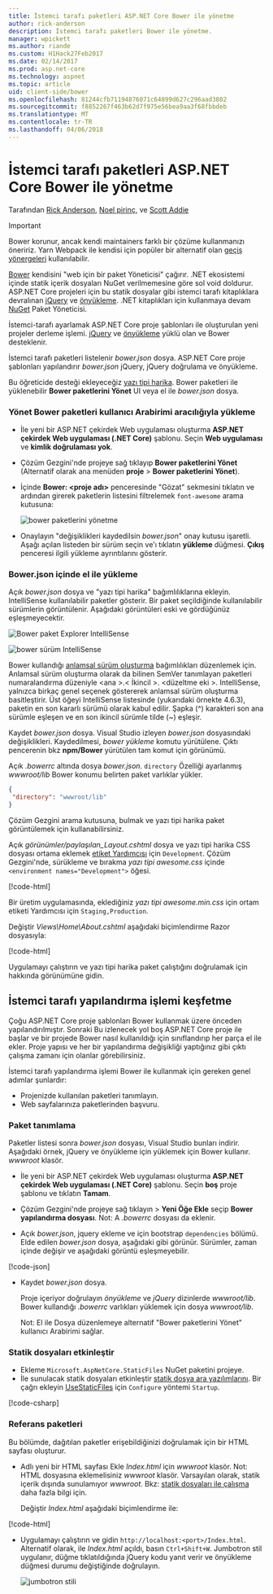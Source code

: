 ```yaml
---
title: İstemci tarafı paketleri ASP.NET Core Bower ile yönetme
author: rick-anderson
description: İstemci tarafı paketleri Bower ile yönetme.
manager: wpickett
ms.author: riande
ms.custom: H1Hack27Feb2017
ms.date: 02/14/2017
ms.prod: asp.net-core
ms.technology: aspnet
ms.topic: article
uid: client-side/bower
ms.openlocfilehash: 81244cfb71194876071c64899d627c296aad3802
ms.sourcegitcommit: f8852267f463b62d7f975e56bea9aa3f68fbbdeb
ms.translationtype: MT
ms.contentlocale: tr-TR
ms.lasthandoff: 04/06/2018
---
```

# <a name="manage-client-side-packages-with-bower-in-aspnet-core"></a>İstemci tarafı paketleri ASP.NET Core Bower ile yönetme

Tarafından [Rick Anderson](https://twitter.com/RickAndMSFT), [Noel pirinç](https://blog.falafel.com/falafel-software-recognized-sitefinity-website-year/), ve [Scott Addie](https://scottaddie.com) 

> [!IMPORTANT]
> Bower korunur, ancak kendi maintainers farklı bir çözüme kullanmanızı öneririz. Yarn Webpack ile kendisi için popüler bir alternatif olan [geçiş yönergeleri](https://bower.io/blog/2017/how-to-migrate-away-from-bower/) kullanılabilir.

[Bower](https://bower.io/) kendisini "web için bir paket Yöneticisi" çağırır. .NET ekosistemi içinde statik içerik dosyaları NuGet verilmemesine göre sol void doldurur. ASP.NET Core projeleri için bu statik dosyalar gibi istemci tarafı kitaplıklara devralınan [jQuery](http://jquery.com/) ve [önyükleme](http://getbootstrap.com/). .NET kitaplıkları için kullanmaya devam [NuGet](https://www.nuget.org/) Paket Yöneticisi.

İstemci-tarafı ayarlamak ASP.NET Core proje şablonları ile oluşturulan yeni projeler derleme işlemi. [jQuery](http://jquery.com/) ve [önyükleme](http://getbootstrap.com/) yüklü olan ve Bower desteklenir.

İstemci tarafı paketleri listelenir *bower.json* dosya. ASP.NET Core proje şablonları yapılandırır *bower.json* jQuery, jQuery doğrulama ve önyükleme.

Bu öğreticide desteği ekleyeceğiz [yazı tipi harika](http://fontawesome.io). Bower paketleri ile yüklenebilir **Bower paketlerini Yönet** UI veya el ile *bower.json* dosya.

### <a name="installation-via-manage-bower-packages-ui"></a>Yönet Bower paketleri kullanıcı Arabirimi aracılığıyla yükleme

* İle yeni bir ASP.NET çekirdek Web uygulaması oluşturma **ASP.NET çekirdek Web uygulaması (.NET Core)** şablonu. Seçin **Web uygulaması** ve **kimlik doğrulaması yok**.

* Çözüm Gezgini'nde projeye sağ tıklayıp **Bower paketlerini Yönet** (Alternatif olarak ana menüden **proje** > **Bower paketlerini Yönet**).

* İçinde **Bower: \<proje adı\>**  penceresinde "Gözat" sekmesini tıklatın ve ardından girerek paketlerin listesini filtrelemek `font-awesome` arama kutusuna:

  ![bower paketlerini yönetme](bower/_static/manage-bower-packages.png)

* Onaylayın "değişiklikleri kaydedilsin *bower.json*" onay kutusu işaretli. Aşağı açılan listeden bir sürüm seçin ve'ı tıklatın **yükleme** düğmesi. **Çıkış** penceresi ilgili yükleme ayrıntılarını gösterir.

### <a name="manual-installation-in-bowerjson"></a>Bower.json içinde el ile yükleme

Açık *bower.json* dosya ve "yazı tipi harika" bağımlılıklarına ekleyin. IntelliSense kullanılabilir paketler gösterir. Bir paket seçildiğinde kullanılabilir sürümlerin görüntülenir. Aşağıdaki görüntüleri eski ve gördüğünüz eşleşmeyecektir.

![Bower paket Explorer IntelliSense](bower/_static/add-package.png)

![bower sürüm IntelliSense](bower/_static/version-intelliSense.png)

Bower kullandığı [anlamsal sürüm oluşturma](http://semver.org/) bağımlılıkları düzenlemek için. Anlamsal sürüm oluşturma olarak da bilinen SemVer tanımlayan paketleri numaralandırma düzeniyle \<ana >.\< İkincil >. \<düzeltme eki >. IntelliSense, yalnızca birkaç genel seçenek göstererek anlamsal sürüm oluşturma basitleştirir. Üst öğeyi IntelliSense listesinde (yukarıdaki örnekte 4.6.3), paketin en son kararlı sürümü olarak kabul edilir. Şapka (^) karakteri son ana sürümle eşleşen ve en son ikincil sürümle tilde (~) eşleşir.

Kaydet *bower.json* dosya. Visual Studio izleyen *bower.json* dosyasındaki değişiklikleri. Kaydedilmesi, *bower yükleme* komutu yürütülene. Çıktı pencerenin bkz **npm/Bower** yürütülen tam komut için görünümü.

Açık *.bowerrc* altında dosya *bower.json*. `directory` Özelliği ayarlanmış *wwwroot/lib* Bower konumu belirten paket varlıklar yükler.

```json
{
 "directory": "wwwroot/lib"
}
```

Çözüm Gezgini arama kutusuna, bulmak ve yazı tipi harika paket görüntülemek için kullanabilirsiniz.

Açık *görünümler/paylaşılan\_Layout.cshtml* dosya ve yazı tipi harika CSS dosyası ortama eklemek [etiket Yardımcısı](xref:mvc/views/tag-helpers/intro) için `Development`. Çözüm Gezgini'nde, sürükleme ve bırakma *yazı tipi awesome.css* içinde `<environment names="Development">` öğesi.

[!code-html[](bower/sample/_Layout.cshtml?highlight=4&range=9-13)]

Bir üretim uygulamasında, eklediğiniz *yazı tipi awesome.min.css* için ortam etiketi Yardımcısı için `Staging,Production`.

Değiştir *Views\Home\About.cshtml* aşağıdaki biçimlendirme Razor dosyasıyla:

[!code-html[](bower/sample/About.cshtml)]

Uygulamayı çalıştırın ve yazı tipi harika paket çalıştığını doğrulamak için hakkında görünümüne gidin.

## <a name="exploring-the-client-side-build-process"></a>İstemci tarafı yapılandırma işlemi keşfetme

Çoğu ASP.NET Core proje şablonları Bower kullanmak üzere önceden yapılandırılmıştır. Sonraki Bu izlenecek yol boş ASP.NET Core proje ile başlar ve bir projede Bower nasıl kullanıldığı için sınıflandırıp her parça el ile ekler. Proje yapısı ve her bir yapılandırma değişikliği yaptığınız gibi çıktı çalışma zamanı için olanlar görebilirsiniz.

İstemci tarafı yapılandırma işlemi Bower ile kullanmak için gereken genel adımlar şunlardır:

* Projenizde kullanılan paketleri tanımlayın. <!-- once defined, you don't need to download them, VS does -->
* Web sayfalarınıza paketlerinden başvuru.

### <a name="define-packages"></a>Paket tanımlama

Paketler listesi sonra *bower.json* dosyası, Visual Studio bunları indirir. Aşağıdaki örnek, jQuery ve önyükleme için yüklemek için Bower kullanır. *wwwroot* klasör.

* İle yeni bir ASP.NET çekirdek Web uygulaması oluşturma **ASP.NET çekirdek Web uygulaması (.NET Core)** şablonu. Seçin **boş** proje şablonu ve tıklatın **Tamam**.

* Çözüm Gezgini'nde projeye sağ tıklayın > **Yeni Öğe Ekle** seçip **Bower yapılandırma dosyası**. Not: A *.bowerrc* dosyası da eklenir.

* Açık *bower.json*, jquery ekleme ve için bootstrap `dependencies` bölümü. Elde edilen *bower.json* dosya, aşağıdaki gibi görünür. Sürümler, zaman içinde değişir ve aşağıdaki görüntü eşleşmeyebilir.

[!code-json[](bower/sample/bower.json?highlight=5,6)]

* Kaydet *bower.json* dosya.

  Proje içeriyor doğrulayın *önyükleme* ve *jQuery* dizinlerde *wwwroot/lib*. Bower kullandığı *.bowerrc* varlıkları yüklemek için dosya *wwwroot/lib*.

  Not: El ile Dosya düzenlemeye alternatif "Bower paketlerini Yönet" kullanıcı Arabirimi sağlar.

### <a name="enable-static-files"></a>Statik dosyaları etkinleştir

* Ekleme `Microsoft.AspNetCore.StaticFiles` NuGet paketini projeye.
* İle sunulacak statik dosyaları etkinleştir [statik dosya ara yazılımlarını](https://docs.microsoft.com/aspnet/core/api/microsoft.aspnetcore.builder.staticfileextensions). Bir çağrı ekleyin [UseStaticFiles](https://docs.microsoft.com/aspnet/core/api/microsoft.aspnetcore.builder.staticfileextensions) için `Configure` yöntemi `Startup`.

[!code-csharp[](bower/sample/Startup.cs?highlight=9)]

### <a name="reference-packages"></a>Referans paketleri

Bu bölümde, dağıtılan paketler erişebildiğinizi doğrulamak için bir HTML sayfası oluşturur.

* Adlı yeni bir HTML sayfası Ekle *Index.html* için *wwwroot* klasör. Not: HTML dosyasına eklemelisiniz *wwwroot* klasör. Varsayılan olarak, statik içerik dışında sunulamıyor *wwwroot*. Bkz: [statik dosyaları ile çalışma](xref:fundamentals/static-files) daha fazla bilgi için.

  Değiştir *Index.html* aşağıdaki biçimlendirme ile:

[!code-html[](bower/sample/Index.html)]

* Uygulamayı çalıştırın ve gidin `http://localhost:<port>/Index.html`. Alternatif olarak, ile *Index.html* açıldı, basın `Ctrl+Shift+W`. Jumbotron stil uygulanır, düğme tıklatıldığında jQuery kodu yanıt verir ve önyükleme düğmesi durumu değiştiğinde doğrulayın.

  ![jumbotron stili](bower/_static/jumbotron.png)
